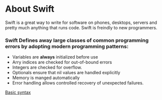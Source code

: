 # About Swift
Swift is a great way to write for software on phones, desktops, servers and pretty much anything that runs code. 
Swift is freindly to new programmers.  

### Swift Defines away large classes of common programming errors by adopting modern programming patterns:
* Variables are **always** initialized before use
* Arry indices are checked for out-of-bound errors
* Integers are checked for overflow. 
* Optionals ensure that nil values are handled explicitly 
* Memory is manged automatically 
* Error handling allows controlled recovery of unexpected failures. 

[Basic syntax]()
